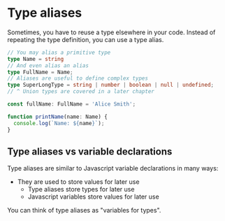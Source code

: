 # Type aliases

Sometimes, you have to reuse a type elsewhere in your code. Instead of repeating the type definition, you can use a type alias.

```ts
// You may alias a primitive type
type Name = string
// And even alias an alias
type FullName = Name;
// Aliases are useful to define complex types
type SuperLongType = string | number | boolean | null | undefined;
// ^ Union types are covered in a later chapter

const fullName: FullName = 'Alice Smith';

function printName(name: Name) {
  console.log(`Name: ${name}`);
}
```

## Type aliases vs variable declarations

Type aliases are similar to Javascript variable declarations in many ways:

- They are used to store values for later use
  - Type aliases store types for later use
  - Javascript variables store values for later use

You can think of type aliases as "variables for types".
